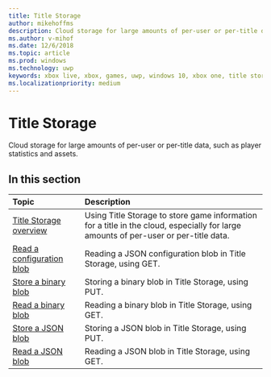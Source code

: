 ```yaml
---
title: Title Storage
author: mikehoffms
description: Cloud storage for large amounts of per-user or per-title data, such as player statistics and assets.
ms.author: v-mihof
ms.date: 12/6/2018
ms.topic: article
ms.prod: windows
ms.technology: uwp
keywords: xbox live, xbox, games, uwp, windows 10, xbox one, title storage
ms.localizationpriority: medium
---
```

# Title Storage

Cloud storage for large amounts of per-user or per-title data, such as player statistics and assets.

## In this section

| Topic                                                                                                                                             | Description                                                                                                   |
|:--------------------------------------------------------------------------------------------------------------------------------------------------|:--------------------------------------------------------------------------------------------------------------|
| [Title Storage overview](xbox-live-title-storage.md) | Using Title Storage to store game information for a title in the cloud, especially for large amounts of per-user or per-title data. |
| [Read a configuration blob](reading-configuration-blobs.md) | Reading a JSON configuration blob in Title Storage, using GET. |
| [Store a binary blob](storing-binary-blobs.md) | Storing a binary blob in Title Storage, using PUT. |
| [Read a binary blob](reading-binary-blobs.md) | Reading a binary blob in Title Storage, using GET. |
| [Store a JSON blob](storing-jsonblobs.md) | Storing a JSON blob in Title Storage, using PUT. |
| [Read a JSON blob](reading-jsonblobs.md) | Reading a JSON blob in Title Storage, using GET. |
